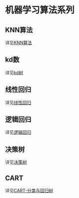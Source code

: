 # 机器学习算法系列

## KNN算法

详见[KNN算法](https://yajian.github.io/KNN%E7%AE%97%E6%B3%95/)

## kd数

详见[kd树](https://yajian.github.io/kd%E6%A0%91/)

## 线性回归

详见[线性回归](https://yajian.github.io/%E7%BA%BF%E6%80%A7%E5%9B%9E%E5%BD%92/)

## 逻辑回归

详见[逻辑回归](https://yajian.github.io/%E9%80%BB%E8%BE%91%E5%9B%9E%E5%BD%92/)

## 决策树

详见[决策树](https://yajian.github.io/%E5%86%B3%E7%AD%96%E6%A0%91/)

## CART

详见[CART-分类与回归树](https://yajian.github.io/CART-%E5%88%86%E7%B1%BB%E4%B8%8E%E5%9B%9E%E5%BD%92%E6%A0%91/)